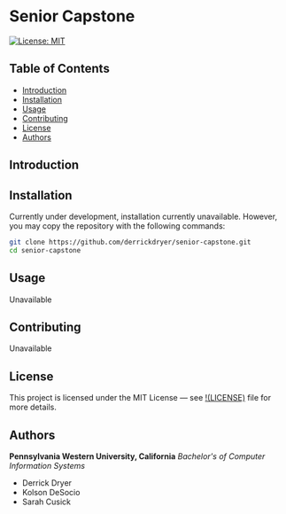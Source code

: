 # Senior Capstone

[![License: MIT](https://img.shields.io/badge/License-MIT-yellow.svg)](https://opensource.org/licenses/MIT)

## Table of Contents
- [Introduction](#introduction)
- [Installation](#installation)
- [Usage](#usage)
- [Contributing](#contributing)
- [License](#license)
- [Authors](#authors)

## Introduction

## Installation
Currently under development, installation currently unavailable.
However, you may copy the repository with the following commands:
```sh
git clone https://github.com/derrickdryer/senior-capstone.git
cd senior-capstone
```

## Usage
Unavailable

## Contributing
Unavailable

## License
This project is licensed under the MIT License — see [!(LICENSE)](https://github.com/derrickdryer/senior-capstone/blob/prod/LICENSE) file for more details.

## Authors
**Pennsylvania Western University, California**
*Bachelor's of Computer Information Systems*
- Derrick Dryer
- Kolson DeSocio
- Sarah Cusick